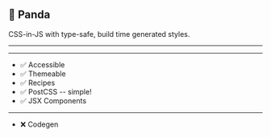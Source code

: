 ## 🐼 Panda

CSS-in-JS with type-safe, build time generated styles.

---

---

- ✅ Accessible
- ✅ Themeable
- ✅ Recipes
- ✅ PostCSS -- simple!
- ✅ JSX Components

---

- ❌ Codegen
